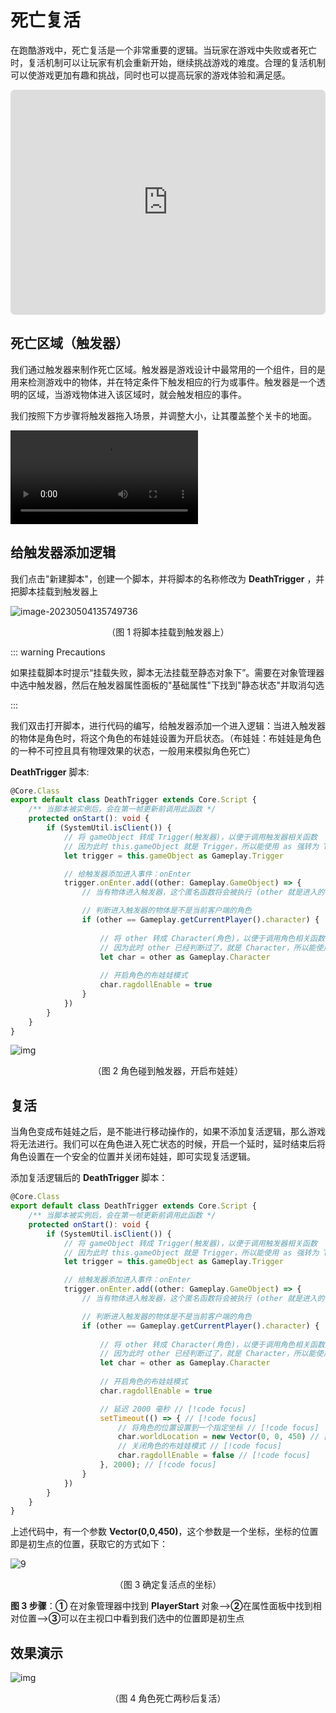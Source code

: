 # 死亡复活

在跑酷游戏中，死亡复活是一个非常重要的逻辑。当玩家在游戏中失败或者死亡时，复活机制可以让玩家有机会重新开始，继续挑战游戏的难度。合理的复活机制可以使游戏更加有趣和挑战，同时也可以提高玩家的游戏体验和满足感。

<iframe sandbox="allow-scripts allow-downloads allow-same-origin allow-popups allow-presentation allow-forms" frameborder="0" draggable="false" allowfullscreen="" allow="encrypted-media;" referrerpolicy="" aha-samesite="" class="iframe-loaded" src="https://player.bilibili.com/player.html?aid=529778636&bvid=BV1wu411e7VB&cid=1163413044&page=1&autoplay=0" style="border-radius: 7px; width: 100%; height: 360px;"></iframe>

## 死亡区域（触发器）

我们通过触发器来制作死亡区域。触发器是游戏设计中最常用的一个组件，目的是用来检测游戏中的物体，并在特定条件下触发相应的行为或事件。触发器是一个透明的区域，当游戏物体进入该区域时，就会触发相应的事件。

我们按照下方步骤将触发器拖入场景，并调整大小，让其覆盖整个关卡的地面。

<video controls src="https://arkimg.ark.online/Lesson2_2.1_1DeathTrigger.mp4"></video>



## 给触发器添加逻辑

我们点击"新建脚本"，创建一个脚本，并将脚本的名称修改为 **DeathTrigger** ，并把脚本挂载到触发器上

![image-20230504135749736](https://arkimg.ark.online/image-20230504135749736.webp)

<p align="center"> （图 1 将脚本挂载到触发器上） </p> 

::: warning Precautions 

如果挂载脚本时提示“挂载失败，脚本无法挂载至静态对象下”。需要在对象管理器中选中触发器，然后在触发器属性面板的"基础属性"下找到"静态状态"并取消勾选

:::

我们双击打开脚本，进行代码的编写，给触发器添加一个进入逻辑：当进入触发器的物体是角色时，将这个角色的布娃娃设置为开启状态。（布娃娃：布娃娃是角色的一种不可控且具有物理效果的状态，一般用来模拟角色死亡）

**DeathTrigger** 脚本:

```typescript
@Core.Class
export default class DeathTrigger extends Core.Script {
    /** 当脚本被实例后，会在第一帧更新前调用此函数 */
    protected onStart(): void {
        if (SystemUtil.isClient()) {
            // 将 gameObject 转成 Trigger(触发器)，以便于调用触发器相关函数
            // 因为此时 this.gameObject 就是 Trigger，所以能使用 as 强转为 Trigger，若脚本不是挂载在 Trigger 下面，则不能这么转换
            let trigger = this.gameObject as Gameplay.Trigger

            // 给触发器添加进入事件：onEnter
            trigger.onEnter.add((other: Gameplay.GameObject) => {
                // 当有物体进入触发器，这个匿名函数将会被执行 (other 就是进入的物体)

                // 判断进入触发器的物体是不是当前客户端的角色
                if (other == Gameplay.getCurrentPlayer().character) {
                    
                    // 将 other 转成 Character(角色)，以便于调用角色相关函数
            	    // 因为此时 other 已经判断过了，就是 Character，所以能使用 as 强转为 Character
                    let char = other as Gameplay.Character
                    
                    // 开启角色的布娃娃模式
                    char.ragdollEnable = true
                }
            })
        }
    }
}
```

![img](https://arkimg.ark.online/20230504164246_rec_.gif)

<p align="center"> （图 2 角色碰到触发器，开启布娃娃） </p> 



## 复活

当角色变成布娃娃之后，是不能进行移动操作的，如果不添加复活逻辑，那么游戏将无法进行。我们可以在角色进入死亡状态的时候，开启一个延时，延时结束后将角色设置在一个安全的位置并关闭布娃娃，即可实现复活逻辑。

添加复活逻辑后的 **DeathTrigger** 脚本：

```typescript
@Core.Class
export default class DeathTrigger extends Core.Script {
    /** 当脚本被实例后，会在第一帧更新前调用此函数 */
    protected onStart(): void {
        if (SystemUtil.isClient()) {
            // 将 gameObject 转成 Trigger(触发器)，以便于调用触发器相关函数
            // 因为此时 this.gameObject 就是 Trigger，所以能使用 as 强转为 Trigger，若脚本不是挂载在 Trigger 下面，则不能这么转换
            let trigger = this.gameObject as Gameplay.Trigger

            // 给触发器添加进入事件：onEnter
            trigger.onEnter.add((other: Gameplay.GameObject) => {
                // 当有物体进入触发器，这个匿名函数将会被执行 (other 就是进入的物体)

                // 判断进入触发器的物体是不是当前客户端的角色
                if (other == Gameplay.getCurrentPlayer().character) {
                    
                    // 将 other 转成 Character(角色)，以便于调用角色相关函数
            	    // 因为此时 other 已经判断过了，就是 Character，所以能使用 as 强转为 Character
                    let char = other as Gameplay.Character
                    
                    // 开启角色的布娃娃模式
                    char.ragdollEnable = true

                    // 延迟 2000 毫秒 // [!code focus]
                    setTimeout(() => { // [!code focus]
                        // 将角色的位置设置到一个指定坐标 // [!code focus]
                        char.worldLocation = new Vector(0, 0, 450) // [!code focus]
                        // 关闭角色的布娃娃模式 // [!code focus]
                        char.ragdollEnable = false // [!code focus]
                    }, 2000); // [!code focus]
                }
            })
        }
    }
}
```

上述代码中，有一个参数 **Vector(0,0,450)**，这个参数是一个坐标，坐标的位置即是初生点的位置，获取它的方式如下：

![9](https://arkimg.ark.online/9-1684290994890-8-1684291022656-10.png)

<p align="center"> （图 3 确定复活点的坐标） </p> 

**图 3 步骤**：**①** 在对象管理器中找到 **PlayerStart** 对象-->**②**在属性面板中找到相对位置-->**③**可以在主视口中看到我们选中的位置即是初生点



## 效果演示

![img](https://arkimg.ark.online/20230504171339_rec_.gif)

<p align="center"> （图 4 角色死亡两秒后复活） </p>